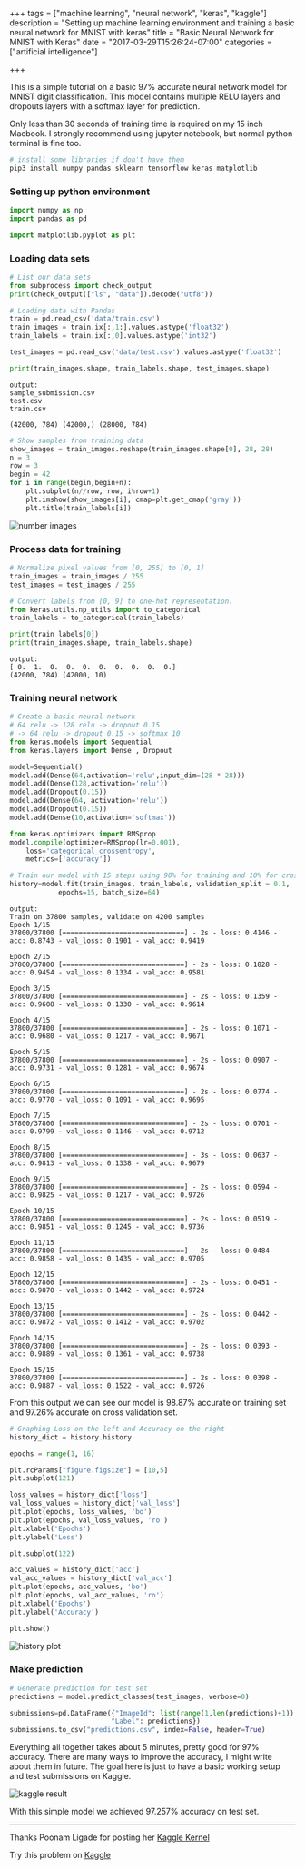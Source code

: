 +++
tags = ["machine learning", "neural network", "keras", "kaggle"]
description = "Setting up machine learning environment and training a basic neural network for MNIST with keras"
title = "Basic Neural Network for MNIST with Keras"
date = "2017-03-29T15:26:24-07:00"
categories = ["artificial intelligence"]

+++

This is a simple tutorial on a basic 97% accurate neural network model for MNIST digit classification. This model contains multiple RELU layers and dropouts layers with a softmax layer for prediction. 
<!--more--> 

Only less than 30 seconds of training time is required on my 15 inch Macbook. I strongly recommend using jupyter notebook, but normal python terminal is fine too.

``` bash
# install some libraries if don't have them
pip3 install numpy pandas sklearn tensorflow keras matplotlib
```

### Setting up python environment
```python
import numpy as np
import pandas as pd

import matplotlib.pyplot as plt
```

### Loading data sets


```python
# List our data sets
from subprocess import check_output
print(check_output(["ls", "data"]).decode("utf8"))

# Loading data with Pandas
train = pd.read_csv('data/train.csv')
train_images = train.ix[:,1:].values.astype('float32')
train_labels = train.ix[:,0].values.astype('int32')

test_images = pd.read_csv('data/test.csv').values.astype('float32')

print(train_images.shape, train_labels.shape, test_images.shape)
```


    output:
    sample_submission.csv
    test.csv
    train.csv
    
    (42000, 784) (42000,) (28000, 784)



```python
# Show samples from training data
show_images = train_images.reshape(train_images.shape[0], 28, 28)
n = 3
row = 3
begin = 42
for i in range(begin,begin+n):
    plt.subplot(n//row, row, i%row+1)
    plt.imshow(show_images[i], cmap=plt.get_cmap('gray'))
    plt.title(train_labels[i])
```


![number images](/images/mnist-output_3_0.png)


### Process data for training


```python
# Normalize pixel values from [0, 255] to [0, 1]
train_images = train_images / 255
test_images = test_images / 255

# Convert labels from [0, 9] to one-hot representation.
from keras.utils.np_utils import to_categorical
train_labels = to_categorical(train_labels)

print(train_labels[0])
print(train_images.shape, train_labels.shape)
```

    output:
    [ 0.  1.  0.  0.  0.  0.  0.  0.  0.  0.]
    (42000, 784) (42000, 10)


### Training neural network


```python
# Create a basic neural network
# 64 relu -> 128 relu -> dropout 0.15
# -> 64 relu -> dropout 0.15 -> softmax 10 
from keras.models import Sequential
from keras.layers import Dense , Dropout

model=Sequential()
model.add(Dense(64,activation='relu',input_dim=(28 * 28)))
model.add(Dense(128,activation='relu'))
model.add(Dropout(0.15))
model.add(Dense(64, activation='relu'))
model.add(Dropout(0.15))
model.add(Dense(10,activation='softmax'))

from keras.optimizers import RMSprop
model.compile(optimizer=RMSprop(lr=0.001),
    loss='categorical_crossentropy',
    metrics=['accuracy'])
```


```python
# Train our model with 15 steps using 90% for training and 10% for cross validation
history=model.fit(train_images, train_labels, validation_split = 0.1, 
            epochs=15, batch_size=64)
```

    output:
    Train on 37800 samples, validate on 4200 samples
    Epoch 1/15
    37800/37800 [==============================] - 2s - loss: 0.4146 - acc: 0.8743 - val_loss: 0.1901 - val_acc: 0.9419

    Epoch 2/15
    37800/37800 [==============================] - 2s - loss: 0.1828 - acc: 0.9454 - val_loss: 0.1334 - val_acc: 0.9581

    Epoch 3/15
    37800/37800 [==============================] - 2s - loss: 0.1359 - acc: 0.9608 - val_loss: 0.1330 - val_acc: 0.9614

    Epoch 4/15
    37800/37800 [==============================] - 2s - loss: 0.1071 - acc: 0.9680 - val_loss: 0.1217 - val_acc: 0.9671

    Epoch 5/15
    37800/37800 [==============================] - 2s - loss: 0.0907 - acc: 0.9731 - val_loss: 0.1281 - val_acc: 0.9674

    Epoch 6/15
    37800/37800 [==============================] - 2s - loss: 0.0774 - acc: 0.9770 - val_loss: 0.1091 - val_acc: 0.9695

    Epoch 7/15
    37800/37800 [==============================] - 2s - loss: 0.0701 - acc: 0.9799 - val_loss: 0.1146 - val_acc: 0.9712

    Epoch 8/15
    37800/37800 [==============================] - 3s - loss: 0.0637 - acc: 0.9813 - val_loss: 0.1338 - val_acc: 0.9679

    Epoch 9/15
    37800/37800 [==============================] - 2s - loss: 0.0594 - acc: 0.9825 - val_loss: 0.1217 - val_acc: 0.9726

    Epoch 10/15
    37800/37800 [==============================] - 2s - loss: 0.0519 - acc: 0.9851 - val_loss: 0.1245 - val_acc: 0.9736

    Epoch 11/15
    37800/37800 [==============================] - 2s - loss: 0.0484 - acc: 0.9858 - val_loss: 0.1435 - val_acc: 0.9705

    Epoch 12/15
    37800/37800 [==============================] - 2s - loss: 0.0451 - acc: 0.9870 - val_loss: 0.1442 - val_acc: 0.9724

    Epoch 13/15
    37800/37800 [==============================] - 2s - loss: 0.0442 - acc: 0.9872 - val_loss: 0.1412 - val_acc: 0.9702

    Epoch 14/15
    37800/37800 [==============================] - 2s - loss: 0.0393 - acc: 0.9889 - val_loss: 0.1361 - val_acc: 0.9738

    Epoch 15/15
    37800/37800 [==============================] - 2s - loss: 0.0398 - acc: 0.9887 - val_loss: 0.1522 - val_acc: 0.9726


From this output we can see our model is 98.87% accurate on training set and 97.26% accurate on cross validation set.

```python
# Graphing Loss on the left and Accuracy on the right
history_dict = history.history

epochs = range(1, 16)

plt.rcParams["figure.figsize"] = [10,5]
plt.subplot(121)

loss_values = history_dict['loss']
val_loss_values = history_dict['val_loss']
plt.plot(epochs, loss_values, 'bo')
plt.plot(epochs, val_loss_values, 'ro')
plt.xlabel('Epochs')
plt.ylabel('Loss')

plt.subplot(122)

acc_values = history_dict['acc']
val_acc_values = history_dict['val_acc']
plt.plot(epochs, acc_values, 'bo')
plt.plot(epochs, val_acc_values, 'ro')
plt.xlabel('Epochs')
plt.ylabel('Accuracy')

plt.show()
```


![history plot](/images/mnist-output_9_0.png)


### Make prediction


```python
# Generate prediction for test set
predictions = model.predict_classes(test_images, verbose=0)

submissions=pd.DataFrame({"ImageId": list(range(1,len(predictions)+1)),
                         "Label": predictions})
submissions.to_csv("predictions.csv", index=False, header=True)
```

Everything all together takes about 5 minutes, pretty good for 97% accuracy. There are many ways to improve the accuracy, I might write about them in future. The goal here is just to have a basic working setup and test submissions on Kaggle.

![kaggle result](/images/mnist-kaggle.png)

With this simple model we achieved 97.257% accuracy on test set.

*** 

Thanks Poonam Ligade for posting her [Kaggle Kernel](https://www.kaggle.com/poonaml/digit-recognizer/deep-neural-network-keras-way)

Try this problem on [Kaggle](https://www.kaggle.com/c/digit-recognizer)
